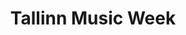 ---
layout: festival
title: Tallinn Music Week
description: Tallinn (Estonia)
description2: 1-5 MAY 2019
categories: festivals
photo: Jean Raclet

facebook_url: https://www.facebook.com/
instagram_url: https://www.instagram.com/
twitter_url: https://twitter.com/

youtubeId:

image: assets/images/copopconvention.jpg
---